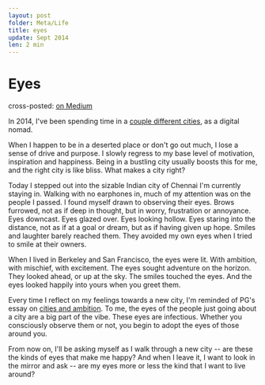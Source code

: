 ```yaml
---
layout: post
folder: Meta/Life
title: eyes
update: Sept 2014
len: 2 min
---
```

# Eyes
<div class="essay-subtext">cross-posted: <a href="https://medium.com/@keerthiko/eyes-f07a01a682f1">on Medium</a></div>

In 2014, I've been spending time in a [couple different cities](http://bit.ly/1Ayht3K), as a digital nomad.

When I happen to be in a deserted place or don't go out much, I lose a sense of drive and purpose. I slowly regress to my base level of motivation, inspiration and happiness. Being in a bustling city usually boosts this for me, and the right city is like bliss. What makes a city right?

Today I stepped out into the sizable Indian city of Chennai I'm currently staying in. Walking with no earphones in, much of my attention was on the people I passed. I found myself drawn to observing their eyes. Brows furrowed, not as if deep in thought, but in worry, frustration or annoyance. Eyes downcast. Eyes glazed over. Eyes looking hollow. Eyes staring into the distance, not as if at a goal or dream, but as if having given up hope. Smiles and laughter barely reached them. They avoided my own eyes when I tried to smile at their owners.

When I lived in Berkeley and San Francisco, the eyes were lit. With ambition, with mischief, with excitement. The eyes sought adventure on the horizon. They looked ahead, or up at the sky. The smiles touched the eyes. And the eyes looked happily into yours when you greet them.

Every time I reflect on my feelings towards a new city, I'm reminded of PG's essay on [cities and ambition](http://paulgraham.com/cities.html). To me, the eyes of the people just going about a city are a big part of the vibe. These eyes are infectious. Whether you consciously observe them or not, you begin to adopt the eyes of those around you.

From now on, I'll be asking myself as I walk through a new city -- are these the kinds of eyes that make me happy? And when I leave it, I want to look in the mirror and ask -- are my eyes more or less the kind that I want to live around?










